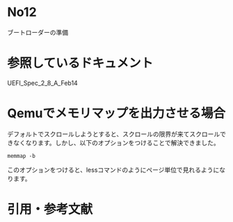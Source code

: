 # No12  
ブートローダーの準備  


# 参照しているドキュメント  
UEFI_Spec_2_8_A_Feb14

# Qemuでメモリマップを出力させる場合  
デフォルトでスクロールしようとすると、スクロールの限界が来てスクロールできなくなります。しかし、以下のオプションをつけることで解決できました。  
```
memmap -b
```
このオプションをつけると、lessコマンドのようにページ単位で見れるようになります。

# 引用・参考文献  
